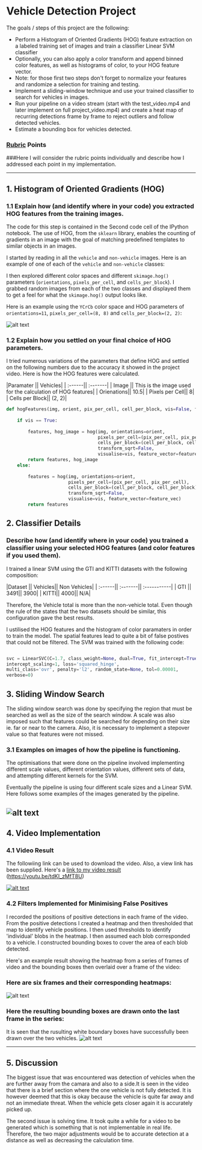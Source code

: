 # **Vehicle Detection Project**

The goals / steps of this project are the following:

* Perform a Histogram of Oriented Gradients (HOG) feature extraction on a labeled training set of images and train a classifier Linear SVM classifier
* Optionally, you can also apply a color transform and append binned color features, as well as histograms of color, to your HOG feature vector. 
* Note: for those first two steps don't forget to normalize your features and randomize a selection for training and testing.
* Implement a sliding-window technique and use your trained classifier to search for vehicles in images.
* Run your pipeline on a video stream (start with the test_video.mp4 and later implement on full project_video.mp4) and create a heat map of recurring detections frame by frame to reject outliers and follow detected vehicles.
* Estimate a bounding box for vehicles detected.

[//]: # (Image References)
[image1]: ./examples/car_not_car.png
[image2]: https://raw.githubusercontent.com/ruanvdm11/Ruan_CARND_Term1_PROJ5/master/Reference_Images/HOGFeatures.png "HOG Features"
[image3]: ./examples/sliding_windows.jpg
[image4]: https://raw.githubusercontent.com/ruanvdm11/Ruan_CARND_Term1_PROJ5/master/Reference_Images/PipelineExamples.PNG "Pipeline Examples"
[image5]: https://raw.githubusercontent.com/ruanvdm11/Ruan_CARND_Term1_PROJ5/master/Reference_Images/PipelineHeatDetect.PNG "Heat Map Detection"
[image7]: https://raw.githubusercontent.com/ruanvdm11/Ruan_CARND_Term1_PROJ5/master/Reference_Images/BoundingBox.png "Output Boxes"
[image8]: https://raw.githubusercontent.com/ruanvdm11/Ruan_CARND_Term1_PROJ5/master/Reference_Images/VehicleDetectScreenshot.PNG "Detection Video"
[video1]: ./project_video.mp4

### [Rubric](https://review.udacity.com/#!/rubrics/513/view) Points
###Here I will consider the rubric points individually and describe how I addressed each point in my implementation.  

---
## 1. Histogram of Oriented Gradients (HOG)

### 1.1 Explain how (and identify where in your code) you extracted HOG features from the training images.

The code for this step is contained in the Second code cell of the IPython notebook. The use of HOG, from the `sklearn` library, enables the counting of gradients in an image with the goal of matching predefined templates to similar objects in an images.

I started by reading in all the `vehicle` and `non-vehicle` images.  Here is an example of one of each of the `vehicle` and `non-vehicle` classes:

I then explored different color spaces and different `skimage.hog()` parameters (`orientations`, `pixels_per_cell`, and `cells_per_block`).  I grabbed random images from each of the two classes and displayed them to get a feel for what the `skimage.hog()` output looks like.

Here is an example using the `YCrCb` color space and HOG parameters of `orientations=11`, `pixels_per_cell=(8, 8)` and `cells_per_block=(2, 2)`:


![alt text][image2]

### 1.2 Explain how you settled on your final choice of HOG parameters.

I tried numerous variations of the parameters that define HOG and settled on the following numbers due to the accuracy it showed in the project video. Here is how the HOG features were calculated.

|Paramater || Vehicles|
| :------|| :-------|
| Image  || This is the image used for the calculation of HOG features|
| Orienations|| 10.5|
| Pixels per Cell|| 8|
| Cells per Block|| (2, 2)|


```python
def hogFeatures(img, orient, pix_per_cell, cell_per_block, vis=False, feature_vec=True):
                        
    if vis == True:
    
        features, hog_image = hog(img, orientations=orient, 
                                  pixels_per_cell=(pix_per_cell, pix_per_cell),
                                  cells_per_block=(cell_per_block, cell_per_block), 
                                  transform_sqrt=False, 
                                  visualise=vis, feature_vector=feature_vec)
        return features, hog_image
    else:   
    
        features = hog(img, orientations=orient, 
                       pixels_per_cell=(pix_per_cell, pix_per_cell),
                       cells_per_block=(cell_per_block, cell_per_block), 
                       transform_sqrt=False, 
                       visualise=vis, feature_vector=feature_vec)
        return features
```

## 2. Classifier Details
### Describe how (and identify where in your code) you trained a classifier using your selected HOG features (and color features if you used them).

I trained a linear SVM using the GTI and KITTI datasets with the following composition:

|Dataset || Vehicles|| Non Vehicles|
| :------|| :-------|| :-----------|
| GTI  || 3491|| 3900|
| KITTI|| 4000||  N/A|

Therefore, the Vehicle total is more than the non-vehicle total. Even though the rule of the states that the two datasets should be similar, this configuration gave the best results.

I ustilised the HOG features and the histogram of color paramaters in order to train the model. The spatial features lead to quite a bit of false postives that could not be filtered. The SVM was trained with the following code:

```python

svc = LinearSVC(C=1.7, class_weight=None, dual=True, fit_intercept=True,
intercept_scaling=1, loss='squared_hinge',
multi_class='ovr', penalty='l2', random_state=None, tol=0.00001,
verbose=0)
```

## 3. Sliding Window Search

The sliding window search was done by specifying the region that must be searched as well as the size of the search window. A scale was also imposed such that features could be searched for depending on their size ie. far or near to the camera. Also, it is necessary to implement a stepover value so that features were not missed.

### 3.1 Examples on images of how the pipeline is functioning. 

The optimisations that were done on the pipeline involved implementing different scale values, different orientation values, different sets of data, and attempting different kernels for the SVM.

Eventually the pipeline is using four different scale sizes and a Linear SVM. Here follows some examples of the images generated by the pipeline.

![alt text][image4]
---

## 4. Video Implementation

### 4.1 Video Result
The followiing link can be used to download the video. Also, a view link has been supplied. 
Here's a [link to my video result](./project_video.mp4)
(https://youtu.be/tdKI_zMfT8U)

[![alt text][image8]](https://www.youtube.com/watch?v=tdKI_zMfT8U)

### 4.2 Filters Implemented for Minimising False Positives

I recorded the positions of positive detections in each frame of the video.  From the positive detections I created a heatmap and then thresholded that map to identify vehicle positions.  I then used thresholds to identify 'individual' blobs in the heatmap.  I then assumed each blob corresponded to a vehicle.  I constructed bounding boxes to cover the area of each blob detected.  

Here's an example result showing the heatmap from a series of frames of video and the bounding boxes then overlaid over a frame of the video:

### Here are six frames and their corresponding heatmaps:

![alt text][image5]


### Here the resulting bounding boxes are drawn onto the last frame in the series:
It is seen that the rusulting white boundary boxes have successfully been drawn over the two vehicles.
![alt text][image7]



---

## 5. Discussion

The biggest issue that was encountered was detection of vehicles when the are further away from the camara and also to a side.It is seen in the video that there is a brief section where the one vehicle is not fully detected. It is however deemed that this is okay because the vehicle is quite far away and not an immediate threat. When the vehicle gets closer again it is accurately picked up.

The second issue is solving time. It took quite a while for a video to be generated which is something that is not implementable in real life. Therefore, the two major adjustments would be to accurate detection at a distance as well as decreasing the calculation time.
 

